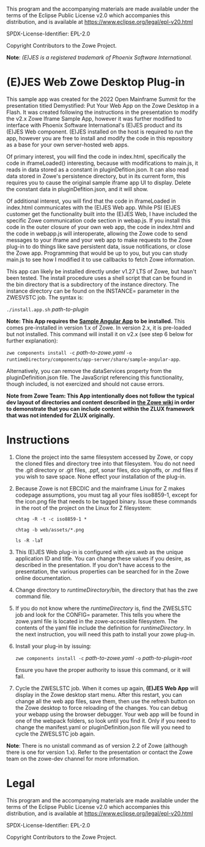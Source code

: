 This program and the accompanying materials are
made available under the terms of the Eclipse Public License v2.0 which accompanies
this distribution, and is available at https://www.eclipse.org/legal/epl-v20.html

SPDX-License-Identifier: EPL-2.0

Copyright Contributors to the Zowe Project.

**Note**: *(E)JES is a registered trademark of Phoenix Software International.*

# (E)JES Web Zowe Desktop Plug-in
This sample app was created for the 2022 Open Mainframe Summit for the presentation titled Demystified: Put Your Web App on the Zowe Desktop in a Flash.  It was created following the instructions in the presentation to modify the v2.x Zowe Iframe Sample App, however it was
further modified to interface with Phoenix Software International's (E)JES product and its
(E)JES Web component.  (E)JES installed on the host is required to *run* the app, however you are free to
install and modify the code in this repository as a base for your own server-hosted web apps.

Of primary interest, you will find the code in index.html, specifically the code in iframeLoaded() interesting, because with modifications to main.js, it reads in data stored as a constant in pluginDefition.json.  It can also read data stored in Zowe's persistence directory, but in its current form, this requires you to cause the original sample iframe app UI to display.  Delete the constant data in pluginDefition.json, and it will show.

Of additional interest, you will find that the code in iframeLoaded in index.html communicates with the (E)JES Web app.  While PSI (E)JES customer get the functionality built into the (E)JES Web, I have included the specific Zowe communication code section in webap.js.  If you install this code in the outer closure of your own web app, the code in index.html and the code in webapp.js will interoperate, allowing the Zowe code to send messages to your iframe and your web app to make requests to the Zowe plug-in to do things like save persistent data, issue notifications, or close the Zowe app.  Programming that would be up to you, but you can study main.js to see how I modified it to use callbacks to fetch Zowe information.

This app can likely be installed directly under v1.27 LTS of Zowe, but hasn't been tested.  The install procedure uses a shell script that can be found in the bin directory that is a subdirectory of the instance directory.  The instance directory can be found on the INSTANCE= parameter in the ZWESVSTC job.  The syntax is: 

`./install.app.sh` *path-to-plugin*

**Note: This App requires the [Sample Angular App](https://github.com/zowe/sample-angular-app) to be installed.**  This comes pre-installed in version 1.x of Zowe.  In version 2.x, it is pre-loaded but not installed.  This command will install it on v2.x (see step 6 below for further explanation):

 `zwe components install -c` *path-to-zowe.yaml* `-o runtimeDirectory/components/app-server/share/sample-angular-app`. 
 
 Alternatively, you can remove the dataServices property from the pluginDefinition.json file.  The JavaScript referencing this functionality, though included, is not exercized and should not cause errors.

**Note from Zowe Team: This App intentionally does not follow the typical dev layout of directories and content described in [the Zowe wiki](https://github.com/zowe/zlux/wiki/ZLUX-App-filesystem-structure) in order to demonstrate that you can include content within the ZLUX framework that was not intended for ZLUX originally.**

# Instructions
1. Clone the project into the same filesystem accessed by Zowe, or copy the cloned files and directory tree into that filesystem.  You do not need the .git directory or .git files, .ppf, sonar files, dco signoffs, or .md files if you wish to save space.  None effect your installation of the plug-in.

2. Because Zowe is not EBCDIC and the mainframe Linux for Z makes codepage assumptions, you must tag all your files iso8859-1, except for the icon.png file that needs to be tagged binary.  Issue these commands in the root of the project on the Linux for Z filesystem:

    `chtag -R -t -c iso8859-1 *`

    `chtag -b web/assets/*.png`

    `ls -R -laT`

3. This (E)JES Web plug-in is configured with *ejes.web* as the unique application ID and title.  You can change these values if you desire, as described in the presentation.  If you don't have access to the presentation, the various properties can be searched for in the Zowe online documentation.

4. Change directory to *runtimeDirectory*/bin, the directory that has the zwe command file.

5. If you do not know where the *runtimeDirectory* is, find the ZWESLSTC job and look for the CONFIG= parameter.  This tells you where the zowe.yaml file is located in the zowe-accessible filesystem.  The contents of the yaml file include the definition for *runtimeDirectory*.  In the next instruction, you will need this path to install your zowe plug-in.

6. Install your plug-in by issuing: 

     `zwe components install -c` *path-to-zowe.yaml* `-o` *path-to-plugin-root*

    Ensure you have the proper authority to issue this command, or it will fail.

7. Cycle the ZWESLSTC job.  When it comes up again, **(E)JES Web App** will display in the Zowe desktop start menu.  After this restart, you can change all the web app files, save them, then use the refresh button on the Zowe desktop to force reloading of the changes.  You can debug your webapp using the browser debugger.  Your web app will be found in one of the webpack folders, so look until you find it.  Only if you need to change the manifest.yaml or pluginDefinition.json file will you need to cycle the ZWESLSTC job again.

**Note**: There is no unistall command as of version 2.2 of Zowe (although there is one for version 1.x).  Refer to the presentation or contact the Zowe team on the zowe-dev channel for more information.

# Legal
This program and the accompanying materials are
made available under the terms of the Eclipse Public License v2.0 which accompanies
this distribution, and is available at https://www.eclipse.org/legal/epl-v20.html

SPDX-License-Identifier: EPL-2.0

Copyright Contributors to the Zowe Project.

